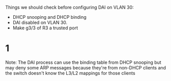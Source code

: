 Things we should check before configuring DAI on VLAN 30:
- DHCP snooping and DHCP binding
- DAI disabled on VLAN 30.
- Make g3/3 of R3 a trusted port

# 1



Note:
The DAI process can use the binding table from DHCP snooping but may deny some ARP messages because they're from non-DHCP clients and the switch doesn't know the L3/L2 mappings for those clients



